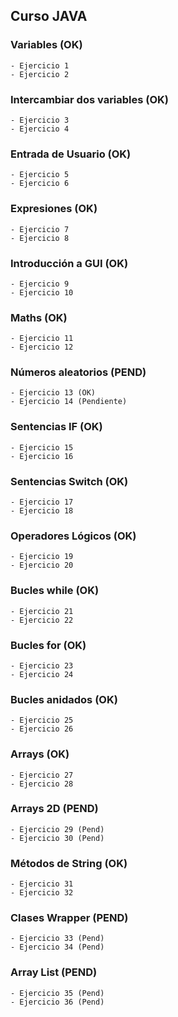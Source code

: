 ## Curso JAVA

### Variables (OK)

    - Ejercicio 1
    - Ejercicio 2

### Intercambiar dos variables (OK)

    - Ejercicio 3
    - Ejercicio 4

### Entrada de Usuario (OK)

    - Ejercicio 5
    - Ejercicio 6

### Expresiones (OK)

    - Ejercicio 7
    - Ejercicio 8

### Introducción a GUI (OK)

    - Ejercicio 9
    - Ejercicio 10

### Maths (OK)

    - Ejercicio 11
    - Ejercicio 12

### Números aleatorios (PEND)

    - Ejercicio 13 (OK)
    - Ejercicio 14 (Pendiente)

### Sentencias IF (OK)

    - Ejercicio 15
    - Ejercicio 16

### Sentencias Switch (OK)

    - Ejercicio 17
    - Ejercicio 18

### Operadores Lógicos (OK)

    - Ejercicio 19
    - Ejercicio 20

### Bucles while (OK)

    - Ejercicio 21
    - Ejercicio 22

### Bucles for (OK)

    - Ejercicio 23
    - Ejercicio 24

### Bucles anidados (OK)

    - Ejercicio 25
    - Ejercicio 26

### Arrays (OK)

    - Ejercicio 27
    - Ejercicio 28

### Arrays 2D (PEND)

    - Ejercicio 29 (Pend)
    - Ejercicio 30 (Pend)

### Métodos de String (OK)

    - Ejercicio 31
    - Ejercicio 32

### Clases Wrapper (PEND)

    - Ejercicio 33 (Pend)
    - Ejercicio 34 (Pend)

### Array List (PEND)

    - Ejercicio 35 (Pend)
    - Ejercicio 36 (Pend)

